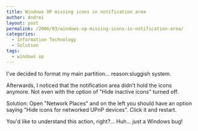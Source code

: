 ```yaml
---
title: Windows XP missing icons in notification area
author: Andrei
layout: post
permalink: /2006/03/windows-xp-missing-icons-in-notification-area/
categories:
  - Information Technology
  - Solution
tags:
  - windows xp
---
```

I've decided to format my main partition… reason:sluggish system.

Afterwards, I noticed that the notification area didn't hold the icons anymore. Not even with the option of "Hide inactive icons" turned off.

Solution: Open "Network Places" and on the left you should have an option saying "Hide icons for networked UPnP devices". Click it and restart.

You'd like to understand this action, right?… Huh… just a Windows bug!